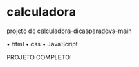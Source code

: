 # calculadora

projeto de calculadora-dicasparadevs-main

• html
• css
• JavaScript

PROJETO COMPLETO!
